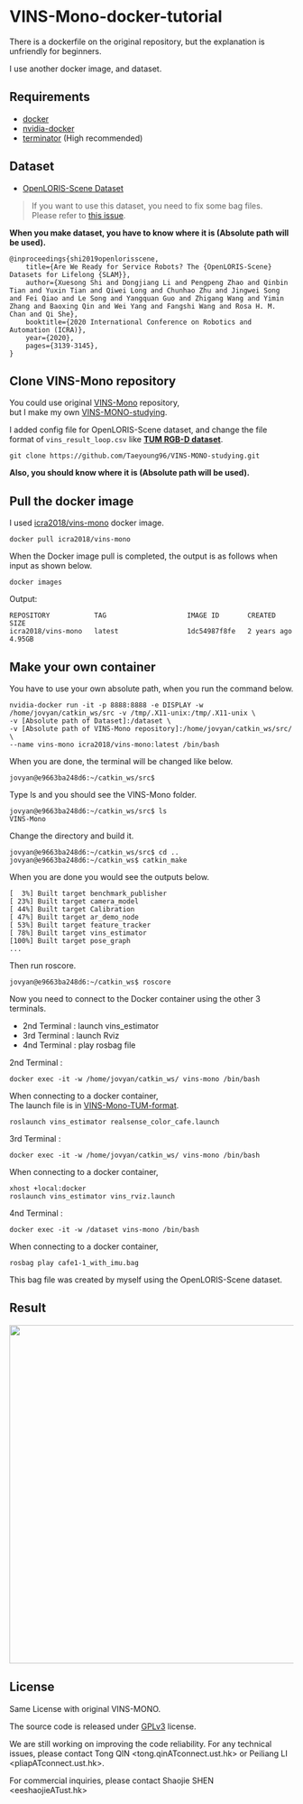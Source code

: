 # VINS-Mono-docker-tutorial

There is a dockerfile on the original repository, but the explanation is unfriendly for beginners.  

I use another docker image, and dataset.  

## Requirements  
- [docker](https://www.docker.com/)
- [nvidia-docker](https://github.com/NVIDIA/nvidia-docker)  
- [terminator](https://www.geeksforgeeks.org/terminator-a-linux-terminal-emulator/) (High recommended)  

## Dataset  

- [OpenLORIS-Scene Dataset](https://lifelong-robotic-vision.github.io/dataset/scene.html)  

> If you want to use this dataset, you need to fix some bag files.  
> Please refer to [this issue](https://github.com/lifelong-robotic-vision/OpenLORIS-Scene/issues/15).  

**When you make dataset, you have to know where it is (Absolute path will be used).**  

```
@inproceedings{shi2019openlorisscene,
    title={Are We Ready for Service Robots? The {OpenLORIS-Scene} Datasets for Lifelong {SLAM}},
    author={Xuesong Shi and Dongjiang Li and Pengpeng Zhao and Qinbin Tian and Yuxin Tian and Qiwei Long and Chunhao Zhu and Jingwei Song and Fei Qiao and Le Song and Yangquan Guo and Zhigang Wang and Yimin Zhang and Baoxing Qin and Wei Yang and Fangshi Wang and Rosa H. M. Chan and Qi She},
    booktitle={2020 International Conference on Robotics and Automation (ICRA)},
    year={2020},
    pages={3139-3145},
}
```

## Clone VINS-Mono repository  

You could use original [VINS-Mono](https://github.com/HKUST-Aerial-Robotics/VINS-Mono) repository,  
but I make my own [VINS-MONO-studying](https://github.com/Taeyoung96/VINS-MONO-studying).  

I added config file for OpenLORIS-Scene dataset, and change the file format of `vins_result_loop.csv` like **[TUM RGB-D dataset](https://vision.in.tum.de/data/datasets/rgbd-dataset/file_formats)**. 


```
git clone https://github.com/Taeyoung96/VINS-MONO-studying.git  
```
**Also, you should know where it is (Absolute path will be used).**  

## Pull the docker image  

I used [icra2018/vins-mono](https://hub.docker.com/r/icra2018/vins-mono) docker image.  

```
docker pull icra2018/vins-mono
```

When the Docker image pull is completed, the output is as follows when input as shown below.  

```
docker images
```
Output:
```
REPOSITORY           TAG                    IMAGE ID       CREATED        SIZE
icra2018/vins-mono   latest                 1dc54987f8fe   2 years ago    4.95GB
```

## Make your own container  

You have to use your own absolute path, when you run the command below.  

```
nvidia-docker run -it -p 8888:8888 -e DISPLAY -w /home/jovyan/catkin_ws/src -v /tmp/.X11-unix:/tmp/.X11-unix \
-v [Absolute path of Dataset]:/dataset \
-v [Absolute path of VINS-Mono repository]:/home/jovyan/catkin_ws/src/ \
--name vins-mono icra2018/vins-mono:latest /bin/bash
```

When you are done, the terminal will be changed like below.  

```
jovyan@e9663ba248d6:~/catkin_ws/src$ 
```
Type ls and you should see the VINS-Mono folder.  
```
jovyan@e9663ba248d6:~/catkin_ws/src$ ls
VINS-Mono
```

Change the directory and build it.  
```
jovyan@e9663ba248d6:~/catkin_ws/src$ cd ..
jovyan@e9663ba248d6:~/catkin_ws$ catkin_make 
```

When you are done you would see the outputs below.  
```
[  3%] Built target benchmark_publisher
[ 23%] Built target camera_model
[ 44%] Built target Calibration
[ 47%] Built target ar_demo_node
[ 53%] Built target feature_tracker
[ 78%] Built target vins_estimator
[100%] Built target pose_graph
...
```

Then run roscore.  

```
jovyan@e9663ba248d6:~/catkin_ws$ roscore  
```

Now you need to connect to the Docker container using the other 3 terminals.  

- 2nd Terminal : launch vins_estimator     
- 3rd Terminal : launch Rviz  
- 4nd Terminal : play rosbag file  

2nd Terminal :  
```
docker exec -it -w /home/jovyan/catkin_ws/ vins-mono /bin/bash
```
When connecting to a docker container,  
The launch file is in [VINS-Mono-TUM-format](https://github.com/Taeyoung96/VINS-Mono-TUM-format).  
```
roslaunch vins_estimator realsense_color_cafe.launch
```

3rd Terminal :  
```
docker exec -it -w /home/jovyan/catkin_ws/ vins-mono /bin/bash
```
When connecting to a docker container,  
```
xhost +local:docker
roslaunch vins_estimator vins_rviz.launch
```

4nd Terminal :   
```
docker exec -it -w /dataset vins-mono /bin/bash  
```
When connecting to a docker container,  
```
rosbag play cafe1-1_with_imu.bag
```
This bag file was created by myself using the OpenLORIS-Scene dataset.  

## Result  

<p align="center"><img src="https://user-images.githubusercontent.com/41863759/158924202-3696a69c-bffe-44ee-86fd-e8f532f9b0bb.JPG" width = "600" ></p>  

## License  

Same License with original VINS-MONO.  

The source code is released under [GPLv3](http://www.gnu.org/licenses/) license.

We are still working on improving the code reliability. For any technical issues, please contact Tong QIN <tong.qinATconnect.ust.hk> or Peiliang LI <pliapATconnect.ust.hk>.

For commercial inquiries, please contact Shaojie SHEN <eeshaojieATust.hk>

